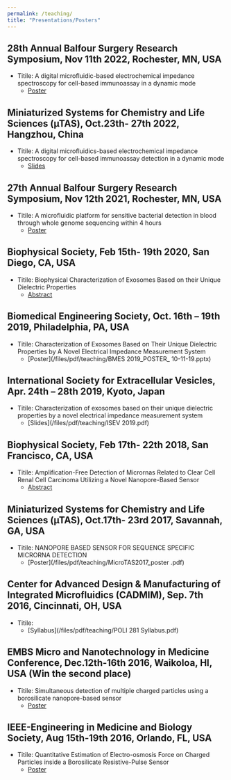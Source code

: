 ```yaml
---
permalink: /teaching/
title: "Presentations/Posters"
---
```

## 28th Annual Balfour Surgery Research Symposium, Nov 11th 2022, Rochester, MN, USA
- Titile: A digital microfluidic-based electrochemical impedance spectroscopy for cell-based immunoassay in a dynamic mode
    - [Poster](/files/pdf/teaching/CIM_poster_11-11-22.pdf)

## Miniaturized Systems for Chemistry and Life Sciences (µTAS), Oct.23th- 27th 2022, Hangzhou, China
- Titile: A digital microfluidics-based electrochemical impedance spectroscopy for cell-based immunoassay detection in a dynamic mode
    - [Slides](/files/pdf/teaching/microtas2022_YZ_V2_YL.pdf)

## 27th Annual Balfour Surgery Research Symposium, Nov 12th 2021, Rochester, MN, USA
- Titile: A microfluidic platform for sensitive bacterial detection in blood through whole genome sequencing within 4 hours
    - [Poster](/files/pdf/teaching/CIM_poster_11-12-21.pdf)

## Biophysical Society, Feb 15th- 19th 2020, San Diego, CA, USA
- Titile: Biophysical Characterization of Exosomes Based on their Unique Dielectric Properties
    - [Abstract](/files/pdf/teaching/paper10.pdf)

## Biomedical Engineering Society, Oct. 16th – 19th 2019, Philadelphia, PA, USA
- Titile: Characterization of Exosomes Based on Their Unique Dielectric Properties by A Novel Electrical Impedance Measurement System
    - [Poster](/files/pdf/teaching/BMES 2019_POSTER_ 10-11-19.pptx)

## International Society for Extracellular Vesicles, Apr. 24th – 28th 2019, Kyoto, Japan
- Titile: Characterization of exosomes based on their unique dielectric properties by a novel electrical impedance measurement system
    - [Slides](/files/pdf/teaching/ISEV 2019.pdf)

## Biophysical Society, Feb 17th- 22th 2018, San Francisco, CA, USA
- Titile: Amplification-Free Detection of Micrornas Related to Clear Cell Renal Cell Carcinoma Utilizing a Novel Nanopore-Based Sensor
    - [Abstract](/files/pdf/teaching/paper8.pdf)

## Miniaturized Systems for Chemistry and Life Sciences (µTAS), Oct.17th- 23rd 2017, Savannah, GA, USA
- Titile: NANOPORE BASED SENSOR FOR SEQUENCE SPECIFIC MICRORNA DETECTION
    - [Poster](/files/pdf/teaching/MicroTAS2017_poster .pdf)

## Center for Advanced Design & Manufacturing of Integrated Microfluidics (CADMIM), Sep. 7th 2016, Cincinnati, OH, USA
- Titile: 
    - [Syllabus](/files/pdf/teaching/POLI 281 Syllabus.pdf)

## EMBS Micro and Nanotechnology in Medicine Conference, Dec.12th-16th 2016, Waikoloa, HI, USA (Win the second place)
- Titile: Simultaneous detection of multiple charged particles using a borosilicate nanopore-based sensor 
    - [Poster](/files/pdf/teaching/IEEENano-talk-2016.pdf)

## IEEE-Engineering in Medicine and Biology Society, Aug 15th-19th 2016, Orlando, FL, USA
- Titile: Quantitative Estimation of Electro-osmosis Force on Charged Particles inside a Borosilicate Resistive-Pulse Sensor
    - [Poster](/files/pdf/teaching/IEEE-EMBC.pdf)

